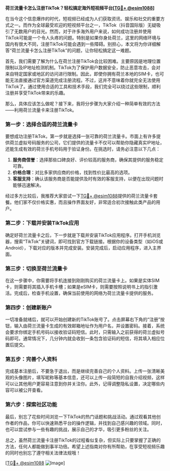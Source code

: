 **荷兰流量卡怎么注册TikTok？轻松搞定海外短视频平台[[TG💪+ @esim1088](https://t.me/s/esim1088)]**

在当今这个信息爆炸的时代，短视频已经成为人们获取资讯、娱乐和社交的重要方式之一。而作为全球最受欢迎的短视频平台之一，TikTok（抖音国际版）无疑吸引了无数用户的目光。然而，对于许多海外用户来说，如何成功注册并使用TikTok可能是一个令人头疼的问题。特别是如果你身处荷兰，这里的网络环境与国内有很大不同，注册TikTok可能会遇到一些障碍。别担心，本文将为你详细解答“荷兰流量卡怎么注册TikTok”的问题，让你轻松搞定这一难题。

首先，我们需要了解为什么在荷兰注册TikTok会比较困难。主要原因是地理位置限制以及IP地址检测机制。TikTok为了保护用户数据安全，防止恶意攻击，会对来自特定国家或地区的访问进行限制。因此，即使你拥有荷兰本地的SIM卡，也可能无法直接通过官方渠道完成注册流程。不过，这并不意味着你就完全无法使用TikTok了。通过使用合适的工具和技术手段，我们完全可以绕过这些限制，顺利注册并享受TikTok带来的乐趣。

那么，具体应该怎么做呢？接下来，我将分步骤为大家介绍一种简单有效的方法——利用荷兰流量卡来注册TikTok。

### 第一步：选择合适的荷兰流量卡

要想成功注册TikTok，第一步就是选择一张可靠的荷兰流量卡。市面上有许多提供荷兰虚拟号码服务的公司，它们提供的流量卡不仅可以帮助你隐藏真实IP地址，还能生成有效的荷兰手机号码用于验证身份。在挑选时，请务必注意以下几点：

1. **服务商信誉**：选择那些口碑良好、评价较高的服务商，确保其提供的服务稳定可靠。
2. **价格合理**：对比多家供应商的价格，找到性价比最高的选项。
3. **客服支持**：确认该服务商是否能提供及时有效的客服支持，以便在出现问题时能够迅速解决。

经过多方比较后，我推荐大家尝试一下[TG💪+ @esim1088](https://t.me/s/esim1088)提供的荷兰流量卡套餐。他们家不仅价格实惠，而且操作界面友好，非常适合初次接触此类产品的用户。

### 第二步：下载并安装TikTok应用

确定好荷兰流量卡之后，下一步就是下载并安装TikTok应用程序。打开手机浏览器，搜索“TikTok”关键词，即可找到官方下载链接。根据你的设备类型（如iOS或Android），下载对应的版本并完成安装。安装完成后，启动应用程序，进入主界面。

### 第三步：切换至荷兰流量卡

在这一步骤中，你需要将手机连接到刚刚购买的荷兰流量卡上。如果是实体SIM卡，则需要将其插入手机卡槽；如果是eSIM卡，则需要按照说明书上的指引激活。完成后，检查手机设置，确保当前使用的网络为荷兰流量卡提供的服务。

### 第四步：创建新账户

一切准备就绪后，就可以开始创建新的TikTok账号了。点击屏幕右下角的“注册”按钮，输入由荷兰流量卡生成的有效邮箱地址作为用户名，并设置密码。接着，系统会要求你绑定手机号码以接收验证码短信。此时，只需输入之前获得的荷兰虚拟号码即可。通常情况下，几分钟内就会收到一条包含验证码的短信，将其填入相应位置后提交。

### 第五步：完善个人资料

完成基本注册后，不要急于退出，而是继续完善自己的个人资料。上传一张清晰美观的头像图片，填写昵称等基本信息，还可以上传一段简短的自我介绍视频，这样可以让其他用户更容易注意到你并关注你。此外，记得调整隐私设置，决定哪些内容可以被公开查看。

### 第六步：探索社区功能

最后，别忘了花些时间浏览一下TikTok的热门话题和挑战活动。通过观看其他创作者的作品，你可以快速熟悉平台的操作逻辑，并找到自己感兴趣的领域。同时，也可以尝试参与一些有趣的挑战，展示自己的才华，吸引更多粉丝的关注。

总之，虽然荷兰流量卡注册TikTok的过程看似复杂，但实际上只要掌握了正确的方法，任何人都能做到事半功倍。希望上述指南对你有所帮助，在享受短视频乐趣的同时也别忘了遵守相关法律法规哦！

[[TG💪+ @esim1088](https://t.me/s/esim1088) ![Image](https://i.postimg.cc/4NQfJmqS/Snipaste-2025-05-13-00-14-12.png)]
